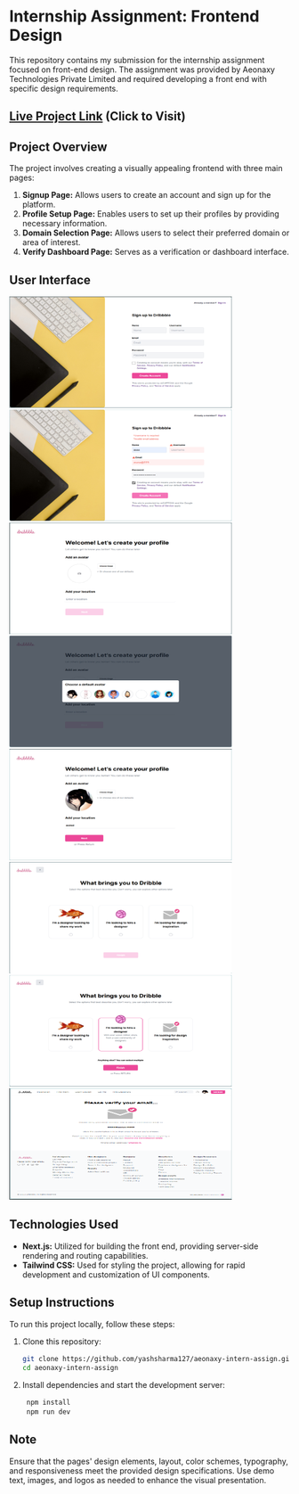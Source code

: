 # Internship Assignment: Frontend Design

This repository contains my submission for the internship assignment focused on front-end design. The assignment was provided by Aeonaxy Technologies Private Limited and required developing a front end with specific design requirements.

## [Live Project Link](https://yashsharma127.github.io/aeonaxy-intern-assign/) (Click to Visit)
 
## Project Overview

The project involves creating a visually appealing frontend with three main pages:

1. **Signup Page:** Allows users to create an account and sign up for the platform.
2. **Profile Setup Page:** Enables users to set up their profiles by providing necessary information.
3. **Domain Selection Page:** Allows users to select their preferred domain or area of interest.
4. **Verify Dashboard Page:** Serves as a verification or dashboard interface.

## User Interface
<img src="/readmeImages/1.png" width="400" height="200"> <img src="/readmeImages/2.png" width="400" height="200">
<img src="/readmeImages/3.png" width="400" height="200"><img src="/readmeImages/4.png" width="400" height="200">
<img src="/readmeImages/5.png" width="400" height="200"><img src="/readmeImages/6.png" width="400" height="200">
<img src="/readmeImages/7.png" width="400" height="200"><img src="/readmeImages/8.png" width="400" height="200">

## Technologies Used

- **Next.js:** Utilized for building the front end, providing server-side rendering and routing capabilities.
- **Tailwind CSS:** Used for styling the project, allowing for rapid development and customization of UI components.

## Setup Instructions

To run this project locally, follow these steps:

1. Clone this repository:

   ```bash
   git clone https://github.com/yashsharma127/aeonaxy-intern-assign.git
   cd aeonaxy-intern-assign
   ```

4. Install dependencies and start the development server:

   ```bash
    npm install
    npm run dev
   ```
  

## Note

Ensure that the pages' design elements, layout, color schemes, typography, and responsiveness meet the provided design specifications. Use demo text, images, and logos as needed to enhance the visual presentation.
 
